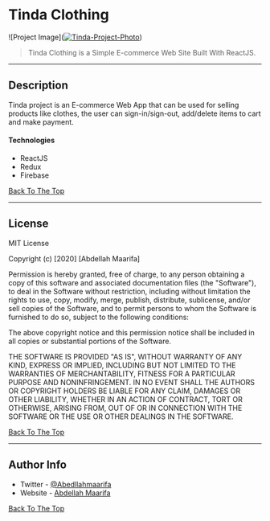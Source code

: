 # Tinda Clothing 

![Project Image](<a href="https://ibb.co/ss913LJ"><img src="https://i.ibb.co/3SmFhtY/Tinda-Project-Photo.png" alt="Tinda-Project-Photo" border="0"></a>)

> Tinda Clothing is a Simple E-commerce Web Site Built With ReactJS.

---

## Description

Tinda project is an E-commerce Web App that can be used for selling products like clothes, the user can sign-in/sign-out, add/delete items to cart and make payment. 
#### Technologies

- ReactJS
- Redux
- Firebase

[Back To The Top](#read-me-template)

---

## License

MIT License

Copyright (c) [2020] [Abdellah Maarifa]

Permission is hereby granted, free of charge, to any person obtaining a copy
of this software and associated documentation files (the "Software"), to deal
in the Software without restriction, including without limitation the rights
to use, copy, modify, merge, publish, distribute, sublicense, and/or sell
copies of the Software, and to permit persons to whom the Software is
furnished to do so, subject to the following conditions:

The above copyright notice and this permission notice shall be included in all
copies or substantial portions of the Software.

THE SOFTWARE IS PROVIDED "AS IS", WITHOUT WARRANTY OF ANY KIND, EXPRESS OR
IMPLIED, INCLUDING BUT NOT LIMITED TO THE WARRANTIES OF MERCHANTABILITY,
FITNESS FOR A PARTICULAR PURPOSE AND NONINFRINGEMENT. IN NO EVENT SHALL THE
AUTHORS OR COPYRIGHT HOLDERS BE LIABLE FOR ANY CLAIM, DAMAGES OR OTHER
LIABILITY, WHETHER IN AN ACTION OF CONTRACT, TORT OR OTHERWISE, ARISING FROM,
OUT OF OR IN CONNECTION WITH THE SOFTWARE OR THE USE OR OTHER DEALINGS IN THE
SOFTWARE.

[Back To The Top](#read-me-template)

---

## Author Info

- Twitter - [@Abedllahmaarifa](https://twitter.com/Abdellahmaarifa)
- Website - [Abdellah Maarifa](https://abdellahmaarifa.github.io/portfolio/)

[Back To The Top](#read-me-template)
